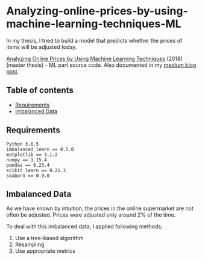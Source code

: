 # Analyzing-online-prices-by-using-machine-learning-techniques-ML
In my thesis, I tried to build a model that predicts whether the prices of items will be adjusted today.

[Analyzing Online Prices by Using Machine Learning Techniques](https://www.researchgate.net/publication/324749650_Analyzing_online_price_by_using_machine_learning_techniques?_sg=3UdZEoizQYN68GgK46_HMGToTjE9PHEaxeP5qUlSGBwud7scncmPiAud836hrR_waHbiEWnVNc2MWi-kAhViKDekejAW9Hpqhqg3PDtw.60jGQ3FndrHiF_rLxx7OBxeiX1dU9rbvuV0) 
(2018) (master thesis) - ML part source code.
Also documented in my [medium blog post](https://medium.com/analytics-vidhya/can-we-predict-a-price-adjustment-in-an-online-supermarket-by-using-machine-learning-and-7bf3e8fff81a).

## Table of contents
* [Requirements](#requirements)
* [Imbalanced Data](#Imbalanced-data)


## Requirements
```
Python 3.6.5
imbalanced_learn == 0.5.0
matplotlib == 3.1.2
numpy == 1.15.4
pandas == 0.23.4
scikit_learn == 0.21.3
seaborn == 0.9.0
```

## Imbalanced Data
As we have known by intuition, the prices in the online supermarket are not often be adjusted. 
Prices were adjusted only around 2% of the time.

To deal with this imbalanced data, I applied following methods;
1. Use a tree-based algorithm
2. Resampling
3. Use appropriate metrics

